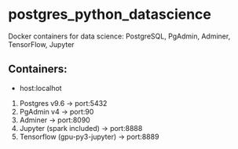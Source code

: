 # postgres_python_datascience
Docker containers for data science: PostgreSQL, PgAdmin, Adminer, TensorFlow, Jupyter

## Containers:
- host:localhot
1. Postgres v9.6                -> port:5432
2. PgAdmin v4                   -> port:90
3. Adminer                      -> port:8090
4. Jupyter (spark included)     -> port:8888
5. Tensorflow (gpu-py3-jupyter) -> port:8889

